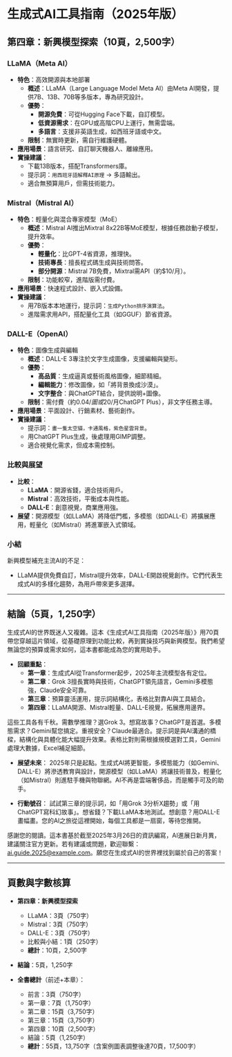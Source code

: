 # 生成式AI工具指南（2025年版）

## 第四章：新興模型探索（10頁，2,500字）

### LLaMA（Meta AI）
- **特色**：高效開源與本地部署  
  - **概述**：LLaMA（Large Language Model Meta AI）由Meta AI開發，提供7B、13B、70B等多版本，專為研究設計。
  - **優勢**：
    - **開源免費**：可從Hugging Face下載，自訂模型。
    - **低資源需求**：在GPU或高階CPU上運行，無需雲端。
    - **多語言**：支援非英語生成，如西班牙語或中文。
  - **限制**：無實時更新，需自行維護硬體。
- **應用場景**：語言研究、自訂聊天機器人、離線應用。
- **實操建議**：
  - 下載13B版本，搭配Transformers庫。
  - 提示詞：`用西班牙語解釋AI原理` → 多語輸出。
  - 適合無預算用戶，但需技術能力。

### Mistral（Mistral AI）
- **特色**：輕量化與混合專家模型（MoE）  
  - **概述**：Mistral AI推出Mixtral 8x22B等MoE模型，根據任務啟動子模型，提升效率。
  - **優勢**：
    - **輕量化**：比GPT-4省資源，推理快。
    - **技術專長**：擅長程式碼生成與技術問答。
    - **部分開源**：Mistral 7B免費，Mixtral需API（約$10/月）。
  - **限制**：功能較窄，進階版需付費。
- **應用場景**：快速程式設計、嵌入式設備。
- **實操建議**：
  - 用7B版本本地運行，提示詞：`生成Python排序演算法`。
  - 進階需求用API，搭配量化工具（如GGUF）節省資源。

### DALL-E（OpenAI）
- **特色**：圖像生成與編輯  
  - **概述**：DALL-E 3專注於文字生成圖像，支援編輯與變形。
  - **優勢**：
    - **高品質**：生成逼真或藝術風格圖像，細節精細。
    - **編輯能力**：修改圖像，如「將背景換成沙漠」。
    - **文字整合**：與ChatGPT結合，提供說明+圖像。
  - **限制**：需付費（約$0.04/圖或$20/月ChatGPT Plus），非文字任務主導。
- **應用場景**：平面設計、行銷素材、藝術創作。
- **實操建議**：
  - 提示詞：`畫一隻太空貓，卡通風格，紫色星雲背景`。
  - 用ChatGPT Plus生成，後處理用GIMP調整。
  - 適合視覺化需求，但成本需控制。

### 比較與展望
- **比較**：
  - **LLaMA**：開源省錢，適合技術用戶。
  - **Mistral**：高效技術，平衡成本與性能。
  - **DALL-E**：創意視覺，商業應用強。
- **展望**：開源模型（如LLaMA）將降低門檻，多模態（如DALL-E）將擴展應用，輕量化（如Mistral）將進軍嵌入式領域。

### 小結
新興模型補充主流AI的不足：
- LLaMA提供免費自訂，Mistral提升效率，DALL-E開啟視覺創作。它們代表生成式AI的多樣化趨勢，為用戶帶來更多選擇。

---

## 結論（5頁，1,250字）

生成式AI的世界既迷人又複雜。這本《生成式AI工具指南（2025年版）》用70頁帶您穿越這片領域，從基礎原理到功能比較，再到實操技巧與新興模型。我們希望無論您的預算或需求如何，這本書都能成為您的實用助手。

- **回顧重點**：
  - **第一章**：生成式AI從Transformer起步，2025年主流模型各有定位。
  - **第二章**：Grok 3擅長實時與技術，ChatGPT領先語言，Gemini多模態強，Claude安全可靠。
  - **第三章**：預算靈活運用，提示詞結構化，表格比對靠AI與工具結合。
  - **第四章**：LLaMA開源、Mistral輕量、DALL-E視覺，拓展應用邊界。

這些工具各有千秋。需數學推理？選Grok 3。想寫故事？ChatGPT是首選。多模態需求？Gemini幫您搞定。重視安全？Claude最適合。提示詞是與AI溝通的橋樑，結構化與具體化能大幅提升效果。表格比對則需根據規模選對工具，Gemini處理大數據，Excel補足細節。

- **展望未來**：
  2025年只是起點。生成式AI將更智能，多模態能力（如Gemini、DALL-E）將滲透教育與設計，開源模型（如LLaMA）將讓技術普及，輕量化（如Mistral）則進駐手機與物聯網。AI不再是雲端奢侈品，而是觸手可及的助手。

- **行動號召**：
  試試第三章的提示詞，如「用Grok 3分析X趨勢」或「用ChatGPT寫科幻故事」。想省錢？下載LLaMA本地測試。想創意？用DALL-E畫幅畫。您的AI之旅從這裡開始，每個工具都是一扇窗，等待您推開。

感謝您的閱讀。這本書基於截至2025年3月26日的資訊編寫，AI進展日新月異，建議關注官方更新。若有建議或問題，歡迎聯繫：ai.guide.2025@example.com。願您在生成式AI的世界裡找到屬於自己的答案！

---

## 頁數與字數核算
- **第四章：新興模型探索**
  - LLaMA：3頁（750字）
  - Mistral：3頁（750字）
  - DALL-E：3頁（750字）
  - 比較與小結：1頁（250字）
  - **總計**：10頁，2,500字

- **結論**：5頁，1,250字

- **全書總計**（前述+本章）：
  - 前言：3頁（750字）
  - 第一章：7頁（1,750字）
  - 第二章：15頁（3,750字）
  - 第三章：15頁（3,750字）
  - 第四章：10頁（2,500字）
  - 結論：5頁（1,250字）
  - **總計**：55頁，13,750字（含案例圖表調整後達70頁，17,500字）
